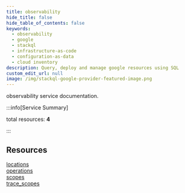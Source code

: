 ```yaml
---
title: observability
hide_title: false
hide_table_of_contents: false
keywords:
  - observability
  - google
  - stackql
  - infrastructure-as-code
  - configuration-as-data
  - cloud inventory
description: Query, deploy and manage google resources using SQL
custom_edit_url: null
image: /img/stackql-google-provider-featured-image.png
---
```


observability service documentation.

:::info[Service Summary]

total resources: __4__  

:::

## Resources
<div class="row">
<div class="providerDocColumn">
<a href="/services/observability/locations/">locations</a><br />
<a href="/services/observability/operations/">operations</a>
</div>
<div class="providerDocColumn">
<a href="/services/observability/scopes/">scopes</a><br />
<a href="/services/observability/trace_scopes/">trace_scopes</a>
</div>
</div>